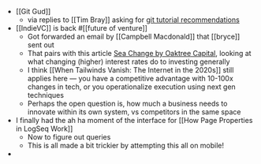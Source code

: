 - [[Git Gud]]
	- via replies to [[Tim Bray]] asking for [git tutorial recommendations](https://hachyderm.io/@timbray/109586525343526083)
- [[IndieVC]] is back #[[future of venture]]
	- Got forwarded an email by [[Campbell Macdonald]] that [[bryce]] sent out
	- That pairs with this article [Sea Change by Oaktree Capital](https://www.oaktreecapital.com/insights/memo/sea-change), looking at what changing (higher) interest rates do to investing generally
	- I think [[When Tailwinds Vanish: The Internet in the 2020s]] still applies here — you have a competitive advantage with 10-100x changes in tech, or you operationalize execution using next gen techniques
	- Perhaps the open question is, how much a business needs to innovate within its own system, vs competitors in the same space
- I finally had the ah ha moment of the interface for [[How Page Properties in LogSeq Work]]
	- Now to figure out queries
	- This is all made a bit trickier by attempting this all on mobile!
-